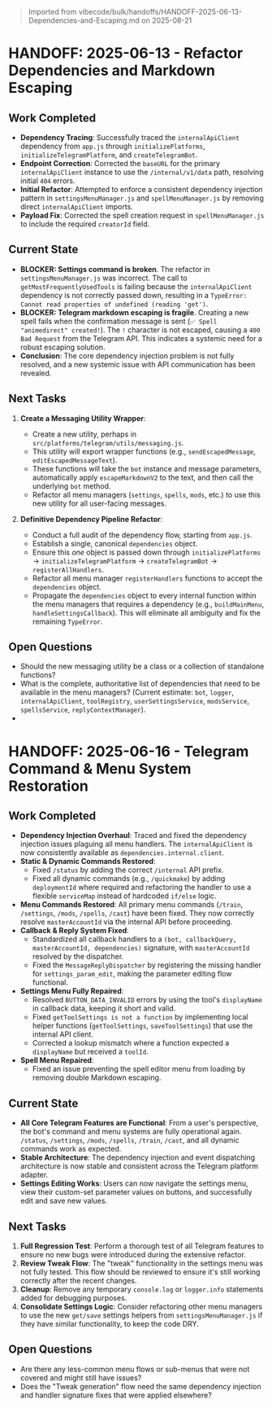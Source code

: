 > Imported from vibecode/bulk/handoffs/HANDOFF-2025-06-13-Dependencies-and-Escaping.md on 2025-08-21

# HANDOFF: 2025-06-13 - Refactor Dependencies and Markdown Escaping

## Work Completed
-   **Dependency Tracing**: Successfully traced the `internalApiClient` dependency from `app.js` through `initializePlatforms`, `initializeTelegramPlatform`, and `createTelegramBot`.
-   **Endpoint Correction**: Corrected the `baseURL` for the primary `internalApiClient` instance to use the `/internal/v1/data` path, resolving initial `404` errors.
-   **Initial Refactor**: Attempted to enforce a consistent dependency injection pattern in `settingsMenuManager.js` and `spellMenuManager.js` by removing direct `internalApiClient` imports.
-   **Payload Fix**: Corrected the spell creation request in `spellMenuManager.js` to include the required `creatorId` field.

## Current State
-   **BLOCKER: Settings command is broken**. The refactor in `settingsMenuManager.js` was incorrect. The call to `getMostFrequentlyUsedTools` is failing because the `internalApiClient` dependency is not correctly passed down, resulting in a `TypeError: Cannot read properties of undefined (reading 'get')`.
-   **BLOCKER: Telegram markdown escaping is fragile**. Creating a new spell fails when the confirmation message is sent (`✅ Spell "animedirect" created!`). The `!` character is not escaped, causing a `400 Bad Request` from the Telegram API. This indicates a systemic need for a robust escaping solution.
-   **Conclusion**: The core dependency injection problem is not fully resolved, and a new systemic issue with API communication has been revealed.

## Next Tasks
1.  **Create a Messaging Utility Wrapper**:
    -   Create a new utility, perhaps in `src/platforms/telegram/utils/messaging.js`.
    -   This utility will export wrapper functions (e.g., `sendEscapedMessage`, `editEscapedMessageText`).
    -   These functions will take the `bot` instance and message parameters, automatically apply `escapeMarkdownV2` to the text, and then call the underlying `bot` method.
    -   Refactor all menu managers (`settings`, `spells`, `mods`, etc.) to use this new utility for all user-facing messages.

2.  **Definitive Dependency Pipeline Refactor**:
    -   Conduct a full audit of the dependency flow, starting from `app.js`.
    -   Establish a single, canonical `dependencies` object.
    -   Ensure this *one* object is passed down through `initializePlatforms` -> `initializeTelegramPlatform` -> `createTelegramBot` -> `registerAllHandlers`.
    -   Refactor all menu manager `registerHandlers` functions to accept the `dependencies` object.
    -   Propagate the `dependencies` object to every internal function within the menu managers that requires a dependency (e.g., `buildMainMenu`, `handleSettingsCallback`). This will eliminate all ambiguity and fix the remaining `TypeError`.

## Open Questions
-   Should the new messaging utility be a class or a collection of standalone functions?
-   What is the complete, authoritative list of dependencies that need to be available in the menu managers? (Current estimate: `bot`, `logger`, `internalApiClient`, `toolRegistry`, `userSettingsService`, `modsService`, `spellsService`, `replyContextManager`). 
-   


# HANDOFF: 2025-06-16 - Telegram Command & Menu System Restoration

## Work Completed

-   **Dependency Injection Overhaul**: Traced and fixed the dependency injection issues plaguing all menu handlers. The `internalApiClient` is now consistently available as `dependencies.internal.client`.
-   **Static & Dynamic Commands Restored**:
    -   Fixed `/status` by adding the correct `/internal` API prefix.
    -   Fixed all dynamic commands (e.g., `/quickmake`) by adding `deploymentId` where required and refactoring the handler to use a flexible `serviceMap` instead of hardcoded `if/else` logic.
-   **Menu Commands Restored**: All primary menu commands (`/train`, `/settings`, `/mods`, `/spells`, `/cast`) have been fixed. They now correctly resolve `masterAccountId` via the internal API before proceeding.
-   **Callback & Reply System Fixed**:
    -   Standardized all callback handlers to a `(bot, callbackQuery, masterAccountId, dependencies)` signature, with `masterAccountId` resolved by the dispatcher.
    -   Fixed the `MessageReplyDispatcher` by registering the missing handler for `settings_param_edit`, making the parameter editing flow functional.
-   **Settings Menu Fully Repaired**:
    -   Resolved `BUTTON_DATA_INVALID` errors by using the tool's `displayName` in callback data, keeping it short and valid.
    -   Fixed `getToolSettings is not a function` by implementing local helper functions (`getToolSettings`, `saveToolSettings`) that use the internal API client.
    -   Corrected a lookup mismatch where a function expected a `displayName` but received a `toolId`.
-   **Spell Menu Repaired**:
    -   Fixed an issue preventing the spell editor menu from loading by removing double Markdown escaping.

## Current State

-   **All Core Telegram Features are Functional**: From a user's perspective, the bot's command and menu systems are fully operational again. `/status`, `/settings`, `/mods`, `/spells`, `/train`, `/cast`, and all dynamic commands work as expected.
-   **Stable Architecture**: The dependency injection and event dispatching architecture is now stable and consistent across the Telegram platform adapter.
-   **Settings Editing Works**: Users can now navigate the settings menu, view their custom-set parameter values on buttons, and successfully edit and save new values.

## Next Tasks

1.  **Full Regression Test**: Perform a thorough test of all Telegram features to ensure no new bugs were introduced during the extensive refactor.
2.  **Review Tweak Flow**: The "tweak" functionality in the settings menu was not fully tested. This flow should be reviewed to ensure it's still working correctly after the recent changes.
3.  **Cleanup**: Remove any temporary `console.log` or `logger.info` statements added for debugging purposes.
4.  **Consolidate Settings Logic**: Consider refactoring other menu managers to use the new `get/save` settings helpers from `settingsMenuManager.js` if they have similar functionality, to keep the code DRY.

## Open Questions

-   Are there any less-common menu flows or sub-menus that were not covered and might still have issues?
-   Does the "Tweak generation" flow need the same dependency injection and handler signature fixes that were applied elsewhere? 